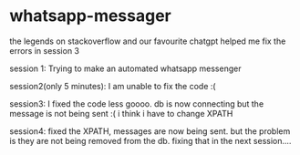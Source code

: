 # whatsapp-messager

the legends on stackoverflow and our favourite chatgpt helped me fix the errors in session 3

session 1:
Trying to make an automated whatsapp messenger

session2(only 5 minutes):
I am unable to fix the code :(

session3:
I fixed the code less goooo. db is now connecting but the message is not being sent :(
i think i have to change XPATH

session4:
fixed the XPATH, messages are now being sent. but the problem is they are not being removed from the db. fixing that in the next session....
